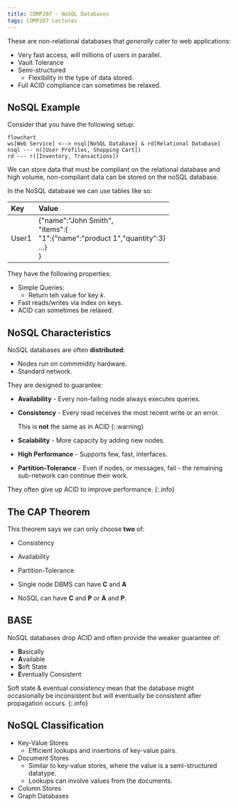 ```yaml
---
title: COMP207 - NoSQL Databases 
tags: COMP207 Lectures
---
```

These are non-relational databases that *generally* cater to web applications:

* Very fast access, will millions of users in parallel.
* Vault Tolerance
* Semi-structured
	* Flexibility in the type of data stored.
* Full ACID compliance can sometimes be relaxed.

## NoSQL Example
Consider that you have the following setup:

```mermaid
flowchart
ws[Web Service] <--> nsql[NoSQL Database] & rd[Relational Database]
nsql --- n([User Profiles, Shopping Cart])
rd --- r([Inventory, Transactions])
```

We can store data that must be compliant on the relational database and high volume, non-compliant data can be stored on the noSQL database.

In the NoSQL database we can use tables like so:

| Key | Value |
| :-- | :-- |
| User1 | {"name":"John Smith",<br>"items":{<br>"1":{"name":"product 1","quantity":3}<br>...}<br>} |

They have the following properties:

* Simple Queries:
	* Return teh value for key $k$.
* Fast reads/writes via index on keys.
* ACID can sometimes be relaxed.

## NoSQL Characteristics
NoSQL databases are often **distributed**:

* Nodes run on commmidity hardware.
* Standard network.

They are designed to guarantee:

* **Availability** - Every non-failing node always executes queries.
* **Consistency** - Every read receives the most recent write or an error.
	
	This is **not** the same as in ACID
	{:.warning}
* **Scalability** - More capacity by adding new nodes.
* **High Performance** - Supports few, fast, interfaces.
* **Partition-Tolerance** - Even if nodes, or messages, fail - the remaining sub-network can continue their work.


They often give up ACID to improve performance.
{:.info}

## The CAP Theorem
This theorem says we can only choose **two** of:

* Consistency
* Availability
* Partition-Tolerance

* Single node DBMS can have **C** and **A**
* NoSQL can have **C** and **P** *or* **A** and **P**.

## BASE
NoSQL databases drop ACID and often provide the weaker guarantee of:

* **B**asically
* **A**vailable
* **S**oft State
* **E**ventually Consistent

Soft state & eventual consistency mean that the database might occasionally be inconsistent but will eventually be consistent after propagation occurs.
{:.info}

## NoSQL Classification

* Key-Value Stores
	* Efficient lookups and insertions of key-value pairs.
* Document Stores
	* Similar to key-value stores, where the value is a semi-structured datatype.
	* Lookups can involve values from the documents.
* Column Stores
* Graph Databases